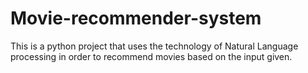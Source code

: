 # Movie-recommender-system
This is a python project that uses the technology of Natural Language processing in order to recommend movies based on the input given.
